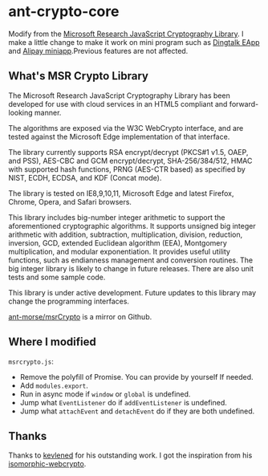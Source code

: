 # ant-crypto-core

Modify from the [Microsoft Research JavaScript Cryptography Library](https://www.microsoft.com/en-us/download/details.aspx?id=52439). I make a little change to make it work on mini program such as [Dingtalk EApp](https://open-doc.dingtalk.com/microapp/ln6dmh/bv006z) and [Alipay miniapp](https://mini.open.alipay.com/channel/miniIndex.htm).Previous features are not affected.

## What's MSR Crypto Library

The Microsoft Research JavaScript Cryptography Library has been developed for use with cloud services in an HTML5 compliant and forward-looking manner.

The algorithms are exposed via the W3C WebCrypto interface, and are tested against the Microsoft Edge implementation of that interface.

The library currently supports RSA encrypt/decrypt (PKCS#1 v1.5, OAEP, and PSS), AES-CBC and GCM encrypt/decrypt, SHA-256/384/512, HMAC with supported hash functions, PRNG (AES-CTR based) as specified by NIST, ECDH, ECDSA, and KDF (Concat mode).

The library is tested on IE8,9,10,11, Microsoft Edge and latest Firefox, Chrome, Opera, and Safari browsers.

This library includes big-number integer arithmetic to support the aforementioned cryptographic algorithms. It supports unsigned big integer arithmetic with addition, subtraction, multiplication, division, reduction, inversion, GCD, extended Euclidean algorithm (EEA), Montgomery multiplication, and modular exponentiation. It provides useful utility functions, such as endianness management and conversion routines. The big integer library is likely to change in future releases. There are also unit tests and some sample code.

This library is under active development. Future updates to this library may change the programming interfaces.

[ant-morse/msrCrypto](https://github.com/ant-morse/msrCrypto) is a mirror on Github.

## Where I modified

`msrcrypto.js`:
- Remove the polyfill of Promise. You can provide by yourself If needed.
- Add `modules.export`.
- Run in async mode if `window` or `global` is undefined.
- Jump what `EventListener` do if `addEventListener` is undefined.
- Jump what `attachEvent` and `detachEvent` do if they are both undefined.

## Thanks

Thanks to [kevlened](https://github.com/kevlened) for his outstanding work. I got the inspiration from his [isomorphic-webcrypto](https://github.com/kevlened/isomorphic-webcrypto).
